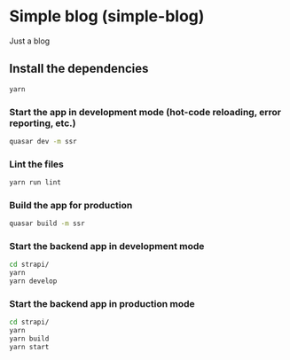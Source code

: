 # Simple blog (simple-blog)

Just a blog

## Install the dependencies
```bash
yarn
```

### Start the app in development mode (hot-code reloading, error reporting, etc.)
```bash
quasar dev -m ssr
```

### Lint the files
```bash
yarn run lint
```

### Build the app for production
```bash
quasar build -m ssr
```

### Start the backend app in development mode
```bash
cd strapi/
yarn 
yarn develop
```

### Start the backend app in production mode
```bash
cd strapi/
yarn 
yarn build
yarn start
```